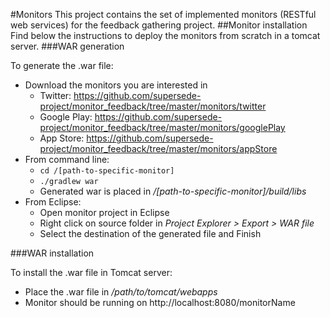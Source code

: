 #Monitors
This project contains the set of implemented monitors (RESTful web services) for the feedback gathering project.
##Monitor installation
Find below the instructions to deploy the monitors from scratch in a tomcat server.
###WAR generation

To generate the .war file:
- Download the monitors you are interested in
	- Twitter: https://github.com/supersede-project/monitor_feedback/tree/master/monitors/twitter
    - Google Play: https://github.com/supersede-project/monitor_feedback/tree/master/monitors/googlePlay
	- App Store: https://github.com/supersede-project/monitor_feedback/tree/master/monitors/appStore
- From command line:
	- `cd /[path-to-specific-monitor]`
    - `./gradlew war`
    - Generated war is placed in _/[path-to-specific-monitor]/build/libs_
- From Eclipse:
	- Open monitor project in Eclipse
    - Right click on source folder in _Project Explorer > Export > WAR file_
    - Select the destination of the generated file and Finish

###WAR installation

To install the .war file in Tomcat server:
- Place the .war file in _/path/to/tomcat/webapps_
- Monitor should be running on http://localhost:8080/monitorName
